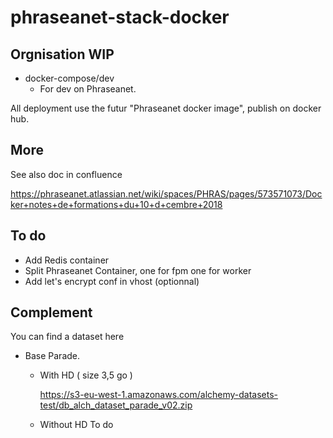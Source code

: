 # phraseanet-stack-docker

## Orgnisation WIP 

- docker-compose/dev
  - For dev on Phraseanet.


All deployment use the futur "Phraseanet docker image", publish on docker hub.

## More 

See also doc in confluence 

https://phraseanet.atlassian.net/wiki/spaces/PHRAS/pages/573571073/Docker+notes+de+formations+du+10+d+cembre+2018

## To do  

- Add Redis container 
- Split Phraseanet Container, one for fpm  one for worker
- Add let's encrypt conf in vhost (optionnal)

## Complement

You can find a dataset here


- Base Parade.

  - With HD  ( size 3,5 go )

    https://s3-eu-west-1.amazonaws.com/alchemy-datasets-test/db_alch_dataset_parade_v02.zip

  - Without HD 
    To do

